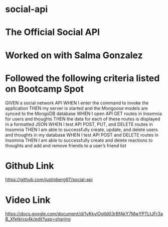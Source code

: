 # social-api

# The Official Social API

# Worked on with Salma Gonzalez 

# Followed the following criteria listed on Bootcamp Spot

GIVEN a social network API
WHEN I enter the command to invoke the application
THEN my server is started and the Mongoose models are synced to the MongoDB database
WHEN I open API GET routes in Insomnia for users and thoughts
THEN the data for each of these routes is displayed in a formatted JSON
WHEN I test API POST, PUT, and DELETE routes in Insomnia
THEN I am able to successfully create, update, and delete users and thoughts in my database
WHEN I test API POST and DELETE routes in Insomnia
THEN I am able to successfully create and delete reactions to thoughts and add and remove friends to a user’s friend list

# Github Link

https://github.com/justinberg97/social-api

# Video Link 

https://docs.google.com/document/d/1yKkylOgIId03rBfAkY7MwYPTLtJFr3aB_Xfetkrcp4k/edit?usp=sharing


